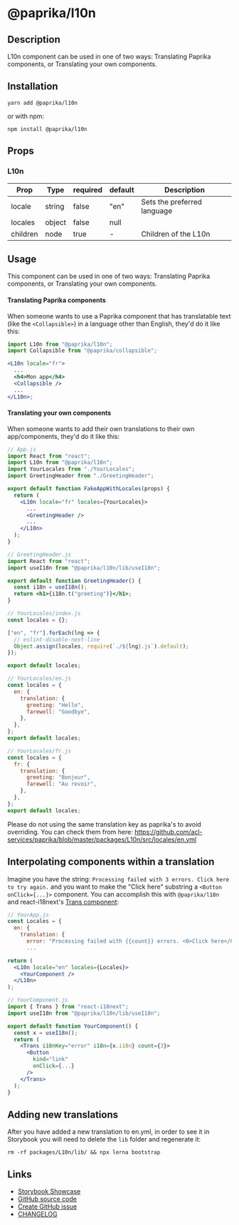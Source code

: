 <!-- start: Autogenerated - do not modify -->

# @paprika/l10n

## Description

L10n component can be used in one of two ways: Translating Paprika components, or Translating your own components.

## Installation

```
yarn add @paprika/l10n
```

or with npm:

```
npm install @paprika/l10n
```

## Props

### L10n

| Prop     | Type   | required | default | Description                 |
| -------- | ------ | -------- | ------- | --------------------------- |
| locale   | string | false    | "en"    | Sets the preferred language |
| locales  | object | false    | null    |                             |
| children | node   | true     | -       | Children of the L10n        |

<!-- end: Autogenerated - do not modify -->
<!-- content -->

## Usage

This component can be used in one of two ways: Translating Paprika components, or Translating your own components.

#### Translating Paprika components

When someone wants to use a Paprika component that has translatable text (like the `<Collapsible>`) in a language other than English, they'd do it like this:

```jsx
import L10n from "@paprika/l10n";
import Collapsible from "@paprika/collapsible";

<L10n locale="fr">
  ...
  <h4>Mon app</h4>
  <Collapsible />
  ...
</L10n>;
```

#### Translating your own components

When someone wants to add their own translations to their own app/components, they'd do it like this:

```jsx
// App.js
import React from "react";
import L10n from "@paprika/l10n";
import YourLocales from "./YourLocales";
import GreetingHeader from "./GreetingHeader";

export default function FakeAppWithLocales(props) {
  return (
    <L10n locale="fr" locales={YourLocales}>
      ...
      <GreetingHeader />
      ...
    </L10n>
  );
}
```

```jsx
// GreetingHeader.js
import React from "react";
import useI18n from "@paprika/l10n/lib/useI18n";

export default function GreetingHeader() {
  const i18n = useI18n();
  return <h1>{i18n.t("greeting")}</h1>;
}
```

```jsx
// YourLocales/index.js
const locales = {};

["en", "fr"].forEach(lng => {
  // eslint-disable-next-line
  Object.assign(locales, require(`./${lng}.js`).default);
});

export default locales;
```

```jsx
// YourLocales/en.js
const locales = {
  en: {
    translation: {
      greeting: "Hello",
      farewell: "Goodbye",
    },
  },
};
export default locales;
```

```jsx
// YourLocales/fr.js
const locales = {
  fr: {
    translation: {
      greeting: "Bonjour",
      farewell: "Au revoir",
    },
  },
};
export default locales;
```

Please do not using the same translation key as paprika's to avoid overriding. You can check them from here: https://github.com/acl-services/paprika/blob/master/packages/L10n/src/locales/en.yml

## Interpolating components within a translation

Imagine you have the string: `Processing failed with 3 errors. Click here to try again.` and you want to make the "Click here" substring a `<Button onClick={...}>` component. You can accomplish this with `@paprika/l10n` and react-i18next's [Trans component](https://react.i18next.com/latest/trans-component):

```jsx
// YourApp.js
const Locales = {
  en: {
    translation: {
      error: "Processing failed with {{count}} errors. <0>Click here</0> to try again.",
      ...

return (
  <L10n locale="en" locales={Locales}>
    <YourComponent />
  </L10n>
);
```

```jsx
// YourComponent.js
import { Trans } from "react-i18next";
import useI18n from "@paprika/l10n/lib/useI18n";

export default function YourComponent() {
  const x = useI18n();
  return (
    <Trans i18nKey="error" i18n={x.i18n} count={3}>
      <Button
        kind="link"
        onClick={...}
      />
    </Trans>
  );
}
```

## Adding new translations

After you have added a new translation to en.yml, in order to see it in Storybook you will need to delete the `lib` folder and regenerate it:

```
rm -rf packages/L10n/lib/ && npx lerna bootstrap
```

<!-- eoContent -->

## Links

- [Storybook Showcase](https://paprika.highbond.com/?path=/story/utilities-l10n--showcase)
- [GitHub source code](https://github.com/acl-services/paprika/tree/master/packages/L10n/src)
- [Create GitHub issue](https://github.com/acl-services/paprika/issues/new?label=[]&title=@paprika/l10n%20[help]:%20your%20short%20description&body=%0A%23%20Help%20wanted%0A%0A%23%23%20Please%20write%20your%20question.%0A*A%20clear%20and%20concise%20description%20of%20what%20the%20question%20is*%0A%0A%23%23%20Additional%20context%0A*Add%20any%20other%20context%20or%20screenshots%20about%20your%20question%20here.*%0A)
- [CHANGELOG](https://github.com/acl-services/paprika/tree/master/packages/L10n/CHANGELOG.md)
